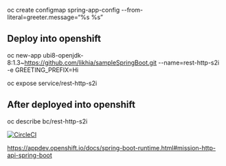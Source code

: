 oc create configmap spring-app-config --from-literal=greeter.message=“%s %s”

## Deploy into openshift
oc new-app ubi8-openjdk-8:1.3~https://github.com/likhia/sampleSpringBoot.git --name=rest-http-s2i  -e GREETING_PREFIX=Hi

oc expose service/rest-http-s2i

## After deployed into openshift
oc describe bc/rest-http-s2i

[![CircleCI](https://circleci.com/gh/snowdrop/rest-http-example/tree/master.svg?style=shield)](https://circleci.com/gh/snowdrop/rest-http-example/tree/master)

https://appdev.openshift.io/docs/spring-boot-runtime.html#mission-http-api-spring-boot



